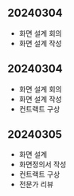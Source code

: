 ## 20240304

- 화면 설계 회의
- 화면 설계 작성

## 20240304

- 화면 설계 회의
- 화면 설계 작성
- 컨트랙트 구상

## 20240305

- 화면 설계
- 화면정의서 작성
- 컨트랙트 구상
- 전문가 리뷰